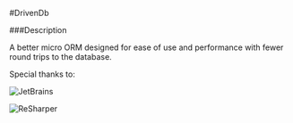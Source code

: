 #DrivenDb

###Description

A better micro ORM designed for ease of use and performance with fewer round trips to the database.

Special thanks to: 

![JetBrains](https://www.jetbrains.com/company/docs/logo_jetbrains.png)

![ReSharper](https://www.jetbrains.com/resharper/docs/logo_resharper.png)
 
